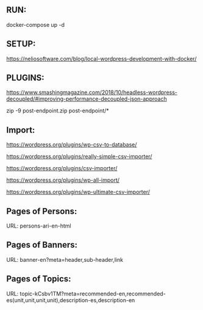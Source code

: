 RUN:
---------------------------
docker-compose up -d

SETUP:
---------------------------
https://neliosoftware.com/blog/local-wordpress-development-with-docker/

PLUGINS:
---------------------------
https://www.smashingmagazine.com/2018/10/headless-wordpress-decoupled/#improving-performance-decoupled-json-approach

zip -9 post-endpoint.zip post-endpoint/*


Import:
---------------------------
https://wordpress.org/plugins/wp-csv-to-database/

https://wordpress.org/plugins/really-simple-csv-importer/

https://wordpress.org/plugins/csv-importer/

https://wordpress.org/plugins/wp-all-import/

https://wordpress.org/plugins/wp-ultimate-csv-importer/

Pages of Persons:
---------------------------
URL: persons-ari-en-html

Pages of Banners:
---------------------------
URL: banner-en?meta=header,sub-header,link

Pages of Topics:
---------------------------
URL: topic-kCsbv1TM?meta=recommended-en,recommended-es(unit,unit,unit,unit),description-es,description-en
